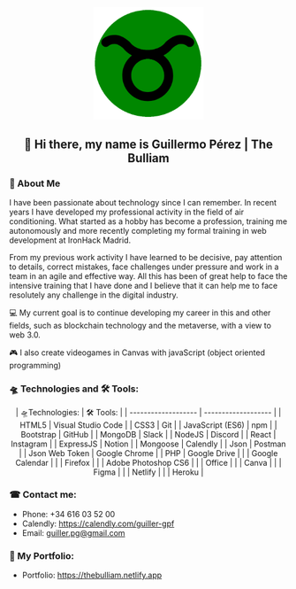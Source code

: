<div align="center">
    <img src="./logo.png" alt="Logo The Bulliam" width="200">

## 👋 Hi there, my name is Guillermo Pérez | The Bulliam

</div>


### 🚀 About Me
I have been passionate about technology since I can remember. In recent years I have developed my professional activity in the field of air conditioning. What started as a hobby has become a profession, training me autonomously and more recently completing my formal training in web development at IronHack Madrid.

From my previous work activity I have learned to be decisive, pay attention to details, correct mistakes, face challenges under pressure and work in a team in an agile and effective way. All this has been of great help to face the intensive training that I have done and I believe that it can help me to face resolutely any challenge in the digital industry.

💻 My current goal is to continue developing my career in this and other fields, such as blockchain technology and the metaverse, with a view to web 3.0.

🎮 I also create videogames in Canvas with javaScript (object oriented programming)

### 🛸 Technologies and 🛠 Tools:

<div align="center" width="100%">
    | 🛸Technologies:     |    🛠 Tools:        |
    | ------------------- | ------------------- |
    | HTML5               | Visual Studio Code  |
    | CSS3                | Git                 |
    | JavaScript (ES6)    | npm                 |
    | Bootstrap           | GitHub              |
    | MongoDB             | Slack               |
    | NodeJS              | Discord             |
    | React               | Instagram           |
    | ExpressJS           | Notion              |
    | Mongoose            | Calendly            |
    | Json                | Postman             |
    | Json Web Token      | Google Chrome       |
    | PHP                 | Google Drive        |
    |                     | Google Calendar     |
    |                     | Firefox             |
    |                     | Adobe Photoshop CS6 |
    |                     | Office              |
    |                     | Canva               |
    |                     | Figma               |
    |                     | Netlify             |
    |                     | Heroku              |
</div>

### ☎ Contact me:
- Phone:  +34 616 03 52 00
- Calendly:  https://calendly.com/guiller-gpf
- Email:  guiller.pg@gmail.com

### 📘 My Portfolio:
- Portfolio: https://thebulliam.netlify.app